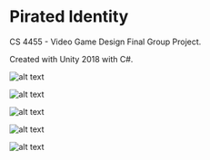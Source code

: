 # Pirated Identity
CS 4455 - Video Game Design Final Group Project.

Created with Unity 2018 with C#.

![alt text](https://github.com/Johnnyhoboy/Pirated-Identity/blob/master/Info/img/MainMenu.png)

![alt text](https://github.com/Johnnyhoboy/Pirated-Identity/blob/master/Info/img/Story.png)

![alt text](https://github.com/Johnnyhoboy/Pirated-Identity/blob/master/Info/img/Color.png)

![alt text](https://github.com/Johnnyhoboy/Pirated-Identity/blob/master/Info/img/Bridge.png)

![alt text](https://github.com/Johnnyhoboy/Pirated-Identity/blob/master/Info/img/Boat.png)

